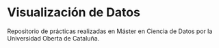 # Visualización de Datos
Repositorio de prácticas realizadas en Máster en Ciencia de Datos por la Universidad Oberta de Cataluña.
